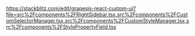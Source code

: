  https://stackblitz.com/edit/grapesjs-react-custom-ui?file=src%2Fcomponents%2FRightSidebar.tsx,src%2Fcomponents%2FCustomSelectorManager.tsx,src%2Fcomponents%2FCustomStyleManager.tsx,src%2Fcomponents%2FStylePropertyField.tsx